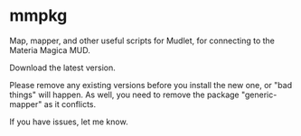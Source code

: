 # mmpkg
Map, mapper, and other useful scripts for Mudlet, for connecting to the Materia Magica MUD.

Download the latest version.

Please remove any existing versions before you install the new one, or "bad things" will happen. As well, you need to remove the package "generic-mapper" as it conflicts.

If you have issues, let me know.
